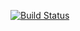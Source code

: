 [![Build Status](https://img.shields.io/travis/Timothy-Dement/COVERALLS-TEST.svg)](https://travis-ci.org/Timothy-Dement/COVERALLS-TEST)